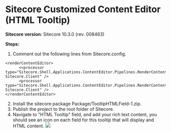# Sitecore Customized Content Editor (HTML Tooltip)
**Sitecore version**: Sitecore 10.3.0 (rev. 008463)

 **Steps:** 
1) Comment out the following lines from Sitecore.config.
```
<renderContentEditor>
      <<processor type="Sitecore.Shell.Applications.ContentEditor.Pipelines.RenderContentEditor.RenderSkinedContentEditor, Sitecore.Client" />
      <processor type="Sitecore.Shell.Applications.ContentEditor.Pipelines.RenderContentEditor.RenderStandardContentEditor, Sitecore.Client" />
</renderContentEditor>
```
2) Install the sitecore package Package/TooltipHTMLField-1.zip.
3) Publish the project to the root folder of Sitecore.
4) Navigate to "HTML Tooltip" field, and add your rich text content, you should see an icon on each field for this tooltip that will display and HTML content.
   <img src="screenshot/video.gif" />